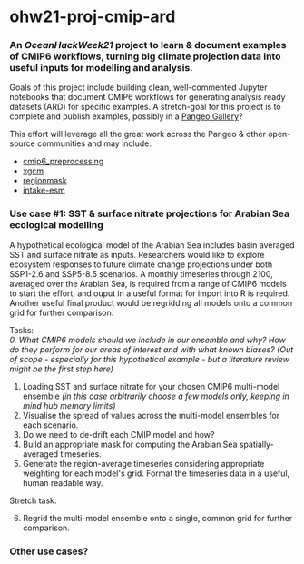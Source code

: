 # ohw21-proj-cmip-ard
### An *OceanHackWeek21* project to learn & document examples of CMIP6 workflows, turning big climate projection data into useful inputs for modelling and analysis.

Goals of this project include building clean, well-commented Jupyter notebooks that document CMIP6 workflows for generating analysis ready datasets (ARD) for specific examples.  A stretch-goal for this project is to complete and publish examples, possibly in a [Pangeo Gallery](https://gallery.pangeo.io/repos/pangeo-gallery/cmip6/index.html)?

This effort will leverage all the great work across the Pangeo & other open-source communities and may include:<br>
- [cmip6_preprocessing](https://cmip6-preprocessing.readthedocs.io/en/latest/)<br>
- [xgcm](https://xgcm.readthedocs.io/en/latest/)<br>
- [regionmask](https://regionmask.readthedocs.io/en/stable/)<br>
- [intake-esm](https://intake-esm.readthedocs.io/en/latest/)<br>

### Use case #1: SST & surface nitrate projections for Arabian Sea ecological modelling
A hypothetical ecological model of the Arabian Sea includes basin averaged SST and surface nitrate as inputs.  Researchers would like to explore ecosystem responses to future climate change projections under both SSP1-2.6 and SSP5-8.5 scenarios.  A monthly timeseries through 2100, averaged over the Arabian Sea, is required from a range of CMIP6 models to start the effort, and ouput in a useful format for import into R is required.  Another useful final product would be regridding all models onto a common grid for further comparison.

Tasks:<br>
*0. What CMIP6 models should we include in our ensemble and why? How do they perform for our areas of interest and with what known biases? (Out of scope - especially for this hypothetical example - but a literature review might be the first step here)*
1. Loading SST and surface nitrate for your chosen CMIP6 multi-model ensemble *(in this case arbitrarily choose a few models only, keeping in mind hub memory limits)*
2. Visualise the spread of values across the multi-model ensembles for each scenario.
3. Do we need to de-drift each CMIP model and how?
4. Build an appropriate mask for computing the Arabian Sea spatially-averaged timeseries.
5. Generate the region-average timeseries considering appropriate weighting for each model's grid. Format the timeseries data in a useful, human readable way.

Stretch task:

6. Regrid the multi-model ensemble onto a single, common grid for further comparison.

### Other use cases?
